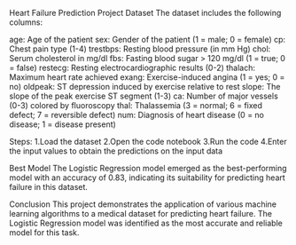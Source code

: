 Heart Failure Prediction Project
Dataset
The dataset includes the following columns:

age: Age of the patient
sex: Gender of the patient (1 = male; 0 = female)
cp: Chest pain type (1-4)
trestbps: Resting blood pressure (in mm Hg)
chol: Serum cholesterol in mg/dl
fbs: Fasting blood sugar > 120 mg/dl (1 = true; 0 = false)
restecg: Resting electrocardiographic results (0-2)
thalach: Maximum heart rate achieved
exang: Exercise-induced angina (1 = yes; 0 = no)
oldpeak: ST depression induced by exercise relative to rest
slope: The slope of the peak exercise ST segment (1-3)
ca: Number of major vessels (0-3) colored by fluoroscopy
thal: Thalassemia (3 = normal; 6 = fixed defect; 7 = reversible defect)
num: Diagnosis of heart disease (0 = no disease; 1 = disease present)

Steps:
1.Load the dataset
2.Open the code notebook
3.Run the code
4.Enter the input values to obtain the predictions on the input data

Best Model
The Logistic Regression model emerged as the best-performing model with an accuracy of 0.83, indicating its suitability for predicting heart failure in this dataset.


Conclusion
This project demonstrates the application of various machine learning algorithms to a medical dataset for predicting heart failure. The Logistic Regression model was identified as the most accurate and reliable model for this task.
